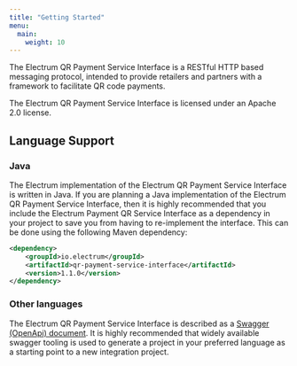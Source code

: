 ```yaml
---
title: "Getting Started"
menu:
  main:
    weight: 10
---
```


The Electrum QR Payment Service Interface is a RESTful HTTP based messaging protocol, intended to provide retailers and partners with a framework to facilitate QR code payments.

The Electrum QR Payment Service Interface is licensed under an Apache 2.0 license.

## Language Support

### Java

The Electrum implementation of the Electrum QR Payment Service Interface is written in Java. If you are planning a Java implementation of the Electrum QR Payment Service Interface, then it is highly recommended that you include the Electrum Payment QR Service Interface as a dependency in your project to save you from having to re-implement the interface. This can be done using the following Maven dependency:

```xml
<dependency>
    <groupId>io.electrum</groupId>
    <artifactId>qr-payment-service-interface</artifactId>
    <version>1.1.0</version>
</dependency>
```

### Other languages

The Electrum QR Payment Service Interface is described as a [Swagger (OpenApi) document](/swagger). It is highly recommended that widely available swagger tooling is used to generate a project in your preferred language as a starting point to a new integration project.
